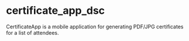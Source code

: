 # certificate_app_dsc
CertificateApp is a mobile application for generating PDF/JPG certificates for a list of attendees.
